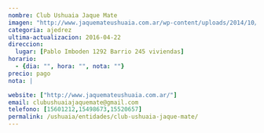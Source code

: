 ```yaml
---
nombre: Club Ushuaia Jaque Mate
imagen: "http://www.jaquemateushuaia.com.ar/wp-content/uploads/2014/10/logo-color.jpg"
categoria: ajedrez
ultima-actualizacion: 2016-04-22
direccion: 
  lugar: [Pablo Imboden 1292 Barrio 245 viviendas]
horario: 
  - {dia: "", hora: "", nota: ""}
precio: pago
nota: | 

website: ["http://www.jaquemateushuaia.com.ar/"]
email: clubushuaiajaquemate@gmail.com
telefono: [15601212,15498673,15520657]
permalink: /ushuaia/entidades/club-ushuaia-jaque-mate/
---
```


